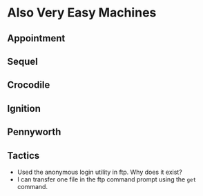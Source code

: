 # Also Very Easy Machines  

## Appointment  

## Sequel

## Crocodile  

## Ignition   

## Pennyworth

## Tactics

* Used the anonymous login utility in ftp. Why does it exist?
* I can transfer one file in the ftp command prompt using the `get` command.
